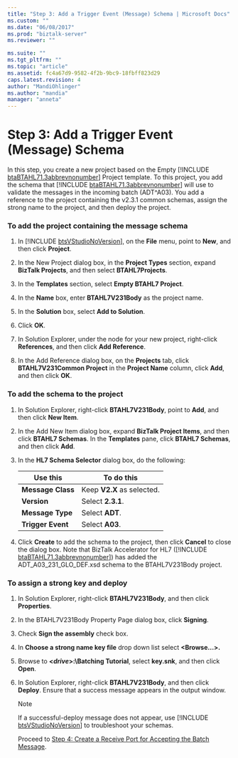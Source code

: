 ```yaml
---
title: "Step 3: Add a Trigger Event (Message) Schema | Microsoft Docs"
ms.custom: ""
ms.date: "06/08/2017"
ms.prod: "biztalk-server"
ms.reviewer: ""

ms.suite: ""
ms.tgt_pltfrm: ""
ms.topic: "article"
ms.assetid: fc4a67d9-9582-4f2b-9bc9-18fbff823d29
caps.latest.revision: 4
author: "MandiOhlinger"
ms.author: "mandia"
manager: "anneta"
---
```

# Step 3: Add a Trigger Event (Message) Schema
In this step, you create a new project based on the Empty [!INCLUDE [btaBTAHL71.3abbrevnonumber](../../includes/btabtahl71-3abbrevnonumber-md.md)] Project template. To this project, you add the schema that [!INCLUDE [btaBTAHL71.3abbrevnonumber](../../includes/btabtahl71-3abbrevnonumber-md.md)] will use to validate the messages in the incoming batch (ADT^A03). You add a reference to the project containing the v2.3.1 common schemas, assign the strong name to the project, and then deploy the project.  

### To add the project containing the message schema  

1. In [!INCLUDE [btsVStudioNoVersion](../../includes/btsvstudionoversion-md.md)], on the <strong>File</strong> menu, point to <strong>New</strong>, and then click <strong>Project</strong>.  

2. In the New Project dialog box, in the **Project Types** section, expand **BizTalk Projects**, and then select **BTAHL7Projects**.  

3. In the **Templates** section, select **Empty BTAHL7 Project**.  

4. In the **Name** box, enter **BTAHL7V231Body** as the project name.  

5. In the **Solution** box, select **Add to Solution**.  

6. Click **OK**.  

7. In Solution Explorer, under the node for your new project, right-click **References**, and then click **Add Reference**.  

8. In the Add Reference dialog box, on the **Projects** tab, click **BTAHL7V231Common Project** in the **Project Name** column, click **Add**, and then click **OK**.  

### To add the schema to the project  

1. In Solution Explorer, right-click **BTAHL7V231Body**, point to **Add**, and then click **New Item**.  

2. In the Add New Item dialog box, expand **BizTalk Project Items**, and then click **BTAHL7 Schemas**. In the **Templates** pane, click **BTAHL7 Schemas**, and then click **Add**.  

3. In the **HL7 Schema Selector** dialog box, do the following:  


   |            Use this            |               To do this                |
   |--------------------------------|-----------------------------------------|
   | <strong>Message Class</strong> | Keep <strong>V2.X</strong> as selected. |
   |    <strong>Version</strong>    |     Select <strong>2.3.1</strong>.      |
   | <strong>Message Type</strong>  |      Select <strong>ADT</strong>.       |
   | <strong>Trigger Event</strong> |      Select <strong>A03</strong>.       |


4. Click <strong>Create</strong> to add the schema to the project, then click <strong>Cancel</strong> to close the dialog box. Note that BizTalk Accelerator for HL7 ([!INCLUDE [btaBTAHL71.3abbrevnonumber](../../includes/btabtahl71-3abbrevnonumber-md.md)]) has added the ADT_A03_231_GLO_DEF.xsd schema to the BTAHL7V231Body project.  

### To assign a strong key and deploy  

1. In Solution Explorer, right-click **BTAHL7V231Body**, and then click **Properties**.  

2. In the BTAHL7V231Body Property Page dialog box, click **Signing**.  

3. Check **Sign the assembly** check box.  

4. In **Choose a strong name key file** drop down list select **\<Browse…\>.**  

5. Browse to **\<*drive*\>:\Batching Tutorial**, select **key.snk**, and then click **Open**.  

6. In Solution Explorer, right-click **BTAHL7V231Body**, and then click **Deploy**. Ensure that a success message appears in the output window.  

   > [!NOTE]
   >  If a successful-deploy message does not appear, use [!INCLUDE [btsVStudioNoVersion](../../includes/btsvstudionoversion-md.md)] to troubleshoot your schemas.  

   Proceed to [Step 4: Create a Receive Port for Accepting the Batch Message](../../adapters-and-accelerators/accelerator-hl7/step-4-create-a-receive-port-for-accepting-the-batch-message.md).